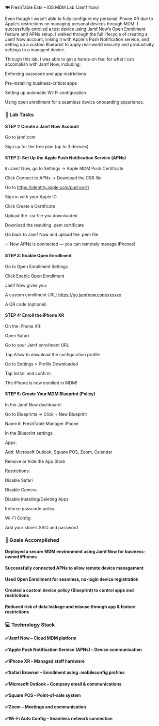 🍽️ FreshTable Eats – iOS MDM Lab (Jamf Now)

Even though I wasn’t able to fully configure my personal iPhone XR due to Apple’s restrictions on managing personal devices through MDM, I successfully enrolled a test device using Jamf Now’s Open Enrollment feature and APNs setup. I walked through the full lifecycle of creating a Jamf Now account, linking it with Apple's Push Notification service, and setting up a custom Blueprint to apply real-world security and productivity settings to a managed device.

Through this lab, I was able to get a hands-on feel for what I can accomplish with Jamf Now, including:

Enforcing passcode and app restrictions

Pre-installing business-critical apps

Setting up automatic Wi-Fi configuration

Using open enrollment for a seamless device onboarding experience.

### 🧪 Lab Tasks
#### STEP 1: Create a Jamf Now Account
Go to jamf.com

Sign up for the free plan (up to 3 devices)

#### STEP 2: Set Up the Apple Push Notification Service (APNs)
In Jamf Now, go to Settings → Apple MDM Push Certificate

Click Connect to APNs → Download the CSR file

Go to https://identity.apple.com/pushcert/

Sign in with your Apple ID

Click Create a Certificate

Upload the .csr file you downloaded

Download the resulting .pem certificate

Go back to Jamf Now and upload the .pem file

✅ Now APNs is connected — you can remotely manage iPhones!

#### STEP 3: Enable Open Enrollment
Go to Open Enrollment Settings

Click Enable Open Enrollment

Jamf Now gives you:

A custom enrollment URL: https://go.jamfnow.com/xxxxxx

A QR code (optional)

#### STEP 4: Enroll the iPhone XR
On the iPhone XR:

Open Safari

Go to your Jamf enrollment URL

Tap Allow to download the configuration profile

Go to Settings > Profile Downloaded

Tap Install and confirm

The iPhone is now enrolled in MDM!

#### STEP 5: Create Your MDM Blueprint (Policy)
In the Jamf Now dashboard:

Go to Blueprints → Click + New Blueprint

Name it: FreshTable Manager iPhone

In the Blueprint settings:

Apps:

Add: Microsoft Outlook, Square POS, Zoom, Calendar

Remove or hide the App Store

Restrictions:

Disable Safari

Disable Camera

Disable Installing/Deleting Apps

Enforce passcode policy

Wi-Fi Config:

Add your store’s SSID and password

### 🎯 Goals Accomplished
#### Deployed a secure MDM environment using Jamf Now for business-owned iPhones

#### Successfully connected APNs to allow remote device management

#### Used Open Enrollment for seamless, no-login device registration

#### Created a custom device policy (Blueprint) to control apps and restrictions

#### Reduced risk of data leakage and misuse through app & feature restrictions

### 💻 Technology Stack
#### ✅Jamf Now – Cloud MDM platform

#### ✅Apple Push Notification Service (APNs) – Device communication

#### ✅iPhone XR – Managed staff hardware

#### ✅Safari Browser – Enrollment using .mobileconfig profiles

#### ✅Microsoft Outlook – Company email & communications

#### ✅Square POS – Point-of-sale system

#### ✅Zoom – Meetings and communication

#### ✅Wi-Fi Auto Config – Seamless network connection

